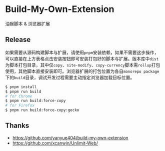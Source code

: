 # Build-My-Own-Extension

油猴脚本 & 浏览器扩展

## Release

如果需要从源码构建脚本与扩展，请使用`pnpm`安装依赖，如果不需要这步操作，可以直接在上方表格点击安装按钮即可安装打包好的脚本与扩展。版本库中`dist`为脚本打包目录，其中仅`copy`、`site-modify`、`copy-currency`脚本需`rollup`打包使用，其他脚本直接安装即可。浏览器扩展的打包位置为各自`monorepo package`下的`build`目录，调试开发过程需要主动指定浏览器加载目标位置。

```bash
$ pnpm install
$ pnpm run build
# for Chrome
$ pnpm run build:force-copy
# for Firefox
$ pnpm run build:force-copy:gecko
```

## Thanks

- https://github.com/yanyue404/build-my-own-extension
- https://github.com/xcanwin/Unlimit-Web/
